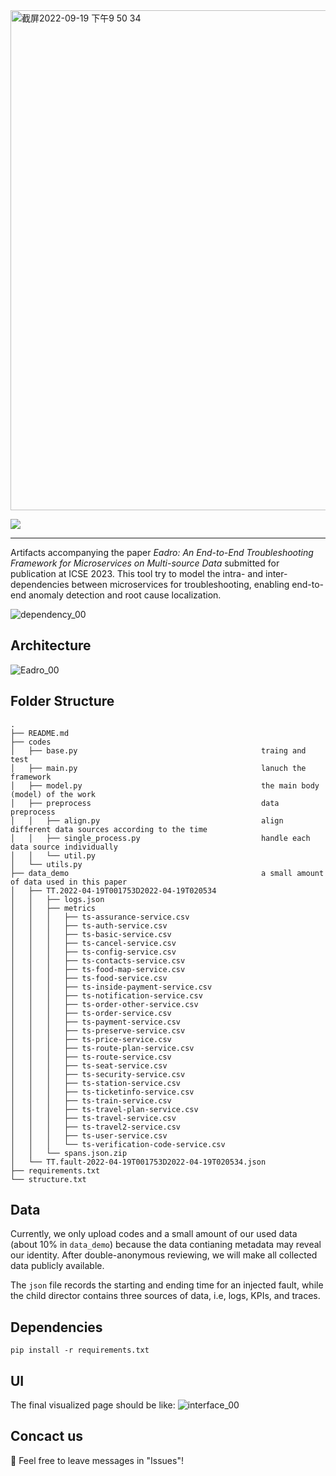 <img width="800" alt="截屏2022-09-19 下午9 50 34" src="https://user-images.githubusercontent.com/112700133/191033061-ea4a1671-26c7-4d52-b3ed-3495a2ae0292.png">

![](https://img.shields.io/badge/version-0.1-green.svg) 

****
Artifacts accompanying the paper *Eadro: An End-to-End Troubleshooting Framework for Microservices on Multi-source Data* submitted for publication at ICSE 2023. This tool try to model the intra- and inter-dependencies between microservices for troubleshooting, enabling end-to-end anomaly detection and root cause localization.

![dependency_00](https://user-images.githubusercontent.com/112700133/191036446-d4cf8d07-bd4e-4452-a3e2-f7d4e9da0624.png)

## Architecture
![Eadro_00](https://user-images.githubusercontent.com/112700133/191034412-a6999252-b37a-4302-86ca-b1c020d04319.png)

## Folder Structure
```
.
├── README.md
├── codes                                             
│   ├── base.py                                         traing and test
│   ├── main.py                                         lanuch the framework
│   ├── model.py                                        the main body (model) of the work
│   ├── preprocess                                      data preprocess                
│   │   ├── align.py                                    align different data sources according to the time
│   │   ├── single_process.py                           handle each data source individually
│   │   └── util.py
│   └── utils.py
├── data_demo                                           a small amount of data used in this paper
│   ├── TT.2022-04-19T001753D2022-04-19T020534
│   │   ├── logs.json
│   │   ├── metrics
│   │   │   ├── ts-assurance-service.csv
│   │   │   ├── ts-auth-service.csv
│   │   │   ├── ts-basic-service.csv
│   │   │   ├── ts-cancel-service.csv
│   │   │   ├── ts-config-service.csv
│   │   │   ├── ts-contacts-service.csv
│   │   │   ├── ts-food-map-service.csv
│   │   │   ├── ts-food-service.csv
│   │   │   ├── ts-inside-payment-service.csv
│   │   │   ├── ts-notification-service.csv
│   │   │   ├── ts-order-other-service.csv
│   │   │   ├── ts-order-service.csv
│   │   │   ├── ts-payment-service.csv
│   │   │   ├── ts-preserve-service.csv
│   │   │   ├── ts-price-service.csv
│   │   │   ├── ts-route-plan-service.csv
│   │   │   ├── ts-route-service.csv
│   │   │   ├── ts-seat-service.csv
│   │   │   ├── ts-security-service.csv
│   │   │   ├── ts-station-service.csv
│   │   │   ├── ts-ticketinfo-service.csv
│   │   │   ├── ts-train-service.csv
│   │   │   ├── ts-travel-plan-service.csv
│   │   │   ├── ts-travel-service.csv
│   │   │   ├── ts-travel2-service.csv
│   │   │   ├── ts-user-service.csv
│   │   │   └── ts-verification-code-service.csv
│   │   └── spans.json.zip
│   └── TT.fault-2022-04-19T001753D2022-04-19T020534.json
├── requirements.txt
└── structure.txt
```

## Data
Currently, we only upload codes and a small amount of our used data (about 10% in `data_demo`) because the data contianing metadata may reveal our identity. After double-anonymous reviewing, we will make all collected data publicly available.

The `json` file records the starting and ending time for an injected fault, while the child director contains three sources of data, i.e, logs, KPIs, and traces.

## Dependencies
`pip install -r requirements.txt`

## UI
The final visualized page should be like:
![interface_00](https://user-images.githubusercontent.com/112700133/191035850-efc5b72b-47cd-47ff-ac23-e065a8af7857.png)

## Concact us
🍺 Feel free to leave messages in "Issues"! 
